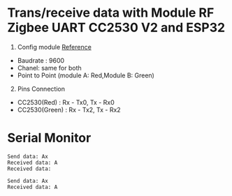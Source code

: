 # Trans/receive data with Module RF Zigbee UART CC2530 V2 and ESP32
1. Config module [Reference](http://arduino.vn/tutorial/1479-gioi-thieu-module-thu-phat-rf-cc2530-tam-xa-plus-cc2591-cua-zigbee)
- Baudrate : 9600
- Chanel: same for both
- Point to Point (module A: Red,Module B: Green)
2. Pins Connection
- CC2530(Red) : Rx - Tx0, Tx - Rx0
- CC2530(Green) : Rx - Tx2, Tx - Rx2

# Serial Monitor
```
Send data: Ax
Received data: A
Received data: 

Send data: Ax
Received data: A

```
